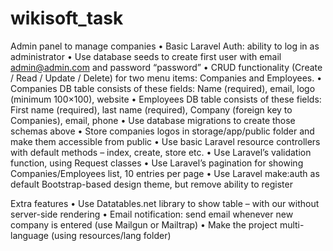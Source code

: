 # wikisoft_task

Admin panel to manage companies
•	Basic Laravel Auth: ability to log in as administrator
•	Use database seeds to create first user with email admin@admin.com and password “password”
•	CRUD functionality (Create / Read / Update / Delete) for two menu items: Companies and Employees.
•	Companies DB table consists of these fields: Name (required), email, logo (minimum 100×100), website
•	Employees DB table consists of these fields: First name (required), last name (required), Company (foreign key to Companies), email, phone
•	Use database migrations to create those schemas above
•	Store companies logos in storage/app/public folder and make them accessible from public
•	Use basic Laravel resource controllers with default methods – index, create, store etc.
•	Use Laravel’s validation function, using Request classes
•	Use Laravel’s pagination for showing Companies/Employees list, 10 entries per page
•	Use Laravel make:auth as default Bootstrap-based design theme, but remove ability to register

Extra features 
•	Use Datatables.net library to show table – with our without server-side rendering
•	Email notification: send email whenever new company is entered (use Mailgun or Mailtrap)
•	Make the project multi-language (using resources/lang folder)
